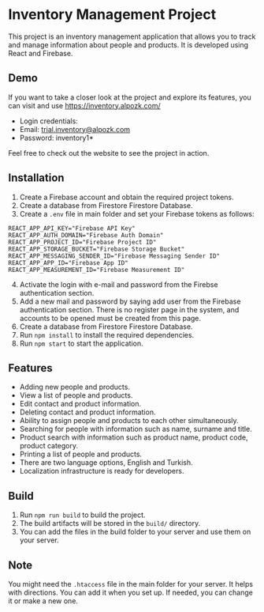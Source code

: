 # Inventory Management Project

This project is an inventory management application that allows you to track and manage information about people and products. It is developed using React and Firebase.

## Demo
If you want to take a closer look at the project and explore its features, you can visit and use https://inventory.alpozk.com/

- Login credentials:
- Email: trial.inventory@alpozk.com
- Password: inventory1*

Feel free to check out the website to see the project in action.

## Installation

1. Create a Firebase account and obtain the required project tokens.
2. Create a database from Firestore Firestore Database.
3. Create a `.env` file in main folder and set your Firebase tokens as follows:

```
REACT_APP_API_KEY="Firebase API Key"
REACT_APP_AUTH_DOMAIN="Firebase Auth Domain"
REACT_APP_PROJECT_ID="Firebase Project ID"
REACT_APP_STORAGE_BUCKET="Firebase Storage Bucket"
REACT_APP_MESSAGING_SENDER_ID="Firebase Messaging Sender ID"
REACT_APP_APP_ID="Firebase App ID"
REACT_APP_MEASUREMENT_ID="Firebase Measurement ID"
```

4. Activate the login with e-mail and password from the Firebse authentication section.
5. Add a new mail and password by saying add user from the Firebase authentication section. There is no register page in the system, and accounts to be opened must be created from this page.
6. Create a database from Firestore Firestore Database.
7. Run `npm install` to install the required dependencies.
8. Run `npm start` to start the application.

## Features

- Adding new people and products. 
- View a list of people and products. 
- Edit contact and product information. 
- Deleting contact and product information. 
- Ability to assign people and products to each other simultaneously. 
- Searching for people with information such as name, surname and title. 
- Product search with information such as product name, product code, product category.
- Printing a list of people and products.
- There are two language options, English and Turkish.
- Localization infrastructure is ready for developers.


## Build

1. Run `npm run build` to build the project.
2. The build artifacts will be stored in the `build/` directory.
3. You can add the files in the build folder to your server and use them on your server.

## Note
You might need the `.htaccess` file in the main folder for your server. It helps with directions. You can add it when you set up. If needed, you can change it or make a new one.




